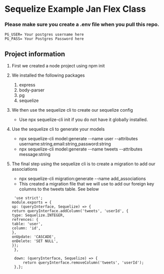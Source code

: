 # Sequelize Example Jan Flex Class

### Please make sure you create a .env file when you pull this repo.

```
PG_USER= Your postgres username here
PG_PASS= Your Postgres Password here

```

## Project information

1. First we created a node project using npm init
2. We installed the following packages
   1. express
   2. body-parser
   3. pg
   4. sequelize
3. We then use the sequelize cli to create our sequelize config
   - Use npx sequelize-cli init if you do not have it globally installed.
4. Use the sequelize cli to generate your models
   - npx sequelize-cli model:generate --name user --attributes username:string,email:string,password:string
   - npx sequelize-cli model:generate --name tweets --attributes message:string
5. The final step using the sequelize cli is to create a migration to add our associations

   - npx sequelize-cli migration:generate --name add_associations
   - This created a migration file that we will use to add our foreign key columns to the tweets table. See below

   ```
    'use strict';
   module.exports = {
   up: (queryInterface, Sequelize) => {
   return queryInterface.addColumn('tweets', 'userId', {
   type: Sequelize.INTEGER,
   refrences: {
   table: 'user',
   column: 'id',
   },
   onUpdate: 'CASCADE',
   onDelete: 'SET NULL',
   });
    },

    down: (queryInterface, Sequelize) => {
    	return queryInterface.removeColumn('tweets', 'userId');
    },};
   ```
